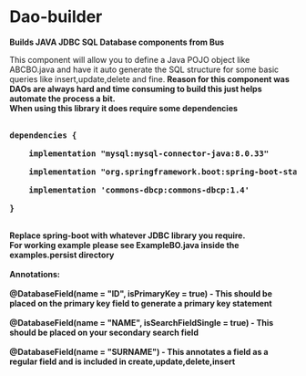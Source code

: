 # Dao-builder
<b>Builds JAVA JDBC SQL Database components from Bus</b><br>


This component will allow you to define a Java POJO object like ABCBO.java and have it auto generate the SQL structure for some basic queries like insert,update,delete and fine.<b>
Reason for this component was DAOs are always hard and time consuming to build this just helps automate the process a bit.<b>
<br>
When using this library it does require some dependencies
<br><br>
<pre>
dependencies {<br>
    implementation "mysql:mysql-connector-java:8.0.33"<br>
    implementation "org.springframework.boot:spring-boot-starter-jdbc:2.7.3"<br>
    implementation 'commons-dbcp:commons-dbcp:1.4'<br>
}
</pre>
<br>
Replace spring-boot with whatever JDBC library you require.
<br>
For working example please see ExampleBO.java inside the examples.persist directory
<br><br>
<b>Annotations:</b><br>
<br>
@DatabaseField(name = "ID", isPrimaryKey = true) - This should be placed on the primary key field to generate a primary key statement
<br><br>
@DatabaseField(name = "NAME", isSearchFieldSingle = true)  - This should be placed on your secondary search field
<br><br>
@DatabaseField(name = "SURNAME")  - This annotates a field as a regular field and is included in create,update,delete,insert


